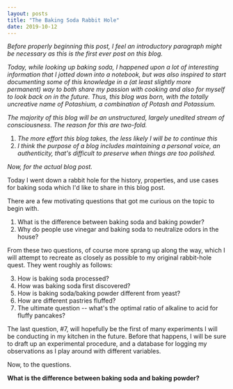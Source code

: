 ```yaml
---
layout: posts
title: "The Baking Soda Rabbit Hole"
date: 2019-10-12
---
```


*Before properly beginning this post, I feel an introductory paragraph might be necessary as this is the first ever post on this blog.*

*Today, while looking up baking soda, I happened upon a lot of interesting information that I jotted down into a notebook, but was also inspired to start documenting some of this knowledge in a (at least slightly more permanent) way to both share my passion with cooking and also for myself to look back on in the future. Thus, this blog was born, with the totally uncreative name of Potashium, a combination of Potash and Potassium.*

*The majority of this blog will be an unstructured, largely unedited stream of consciousness. The reason for this are two-fold.*

1. *The more effort this blog takes, the less likely I will be to continue this*
2. *I think the purpose of a blog includes maintaining a personal voice, an authenticity, that's difficult to preserve when things are too polished.*

*Now, for the actual blog post.*

Today I went down a rabbit hole for the history, properties, and use cases for baking soda which I'd like to share in this blog post.

There are a few motivating questions that got me curious on the topic to begin with.

1. What is the difference between baking soda and baking powder?
2. Why do people use vinegar and baking soda to neutralize odors in the house?

From these two questions, of course more sprang up along the way, which I will attempt to recreate as closely as possible to my original rabbit-hole quest. They went roughly as follows:

3. How is baking soda processed?
4. How was baking soda first discovered?
5. How is baking soda/baking powder different from yeast?
6. How are different pastries fluffed?
7. The ultimate question -- what's the optimal ratio of alkaline to acid for fluffy pancakes? 

The last question, #7, will hopefully be the first of many experiments I will be conducting in my kitchen in the future. Before that happens, I will be sure to draft up an experimental procedure, and a database for logging my observations as I play around with different variables.

Now, to the questions.

**What is the difference between baking soda and baking powder?**
